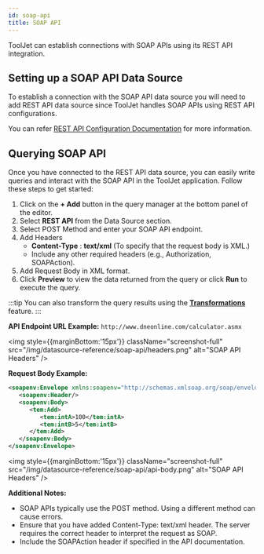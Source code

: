 ```yaml
---
id: soap-api
title: SOAP API
---
```


ToolJet can establish connections with SOAP APIs using its REST API integration.

<div style={{paddingTop:'24px'}}>

## Setting up a SOAP API Data Source

To establish a connection with the SOAP API data source you will need to add REST API data source since ToolJet handles SOAP APIs using REST API configurations. 

You can refer [REST API Configuration Documentation](/docs/data-sources/restapi/) for more information.

</div>

<div style={{paddingTop:'24px'}}>

## Querying SOAP API

Once you have connected to the REST API data source, you can easily write queries and interact with the SOAP API in the ToolJet application. Follow these steps to get started:

1. Click on the **+ Add** button in the query manager at the bottom panel of the editor.
2. Select **REST API** from the Data Source section.
3. Select POST Method and enter your SOAP API endpoint.
4. Add Headers
    - **Content-Type** : **text/xml** (To specify that the request body is XML.)
    - Include any other required headers (e.g., Authorization, SOAPAction).
5. Add Request Body in XML format.
6. Click **Preview** to view the data returned from the query or click **Run** to execute the query.

:::tip
You can also transform the query results using the **[Transformations](/docs/tutorial/transformations)** feature.
:::

**API Endpoint URL Example:** `http://www.dneonline.com/calculator.asmx`

<img style={{marginBottom:'15px'}} className="screenshot-full" src="/img/datasource-reference/soap-api/headers.png" alt="SOAP API Headers" />

**Request Body Example:**

```xml
<soapenv:Envelope xmlns:soapenv="http://schemas.xmlsoap.org/soap/envelope/" xmlns:tem="http://tempuri.org/">
   <soapenv:Header/>
   <soapenv:Body>
      <tem:Add>
         <tem:intA>100</tem:intA>
         <tem:intB>5</tem:intB>
      </tem:Add>
   </soapenv:Body>
</soapenv:Envelope>
```

<img style={{marginBottom:'15px'}} className="screenshot-full" src="/img/datasource-reference/soap-api/api-body.png" alt="SOAP API Headers" />

**Additional Notes:**
- SOAP APIs typically use the POST method. Using a different method can cause errors.
- Ensure that you have added Content-Type: text/xml header. The server requires the correct header to interpret the request as SOAP. 
- Include the SOAPAction header if specified in the API documentation. 

</div>